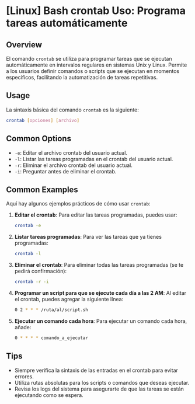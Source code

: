 # [Linux] Bash crontab Uso: Programa tareas automáticamente

## Overview
El comando `crontab` se utiliza para programar tareas que se ejecutan automáticamente en intervalos regulares en sistemas Unix y Linux. Permite a los usuarios definir comandos o scripts que se ejecutan en momentos específicos, facilitando la automatización de tareas repetitivas.

## Usage
La sintaxis básica del comando `crontab` es la siguiente:

```bash
crontab [opciones] [archivo]
```

## Common Options
- `-e`: Editar el archivo crontab del usuario actual.
- `-l`: Listar las tareas programadas en el crontab del usuario actual.
- `-r`: Eliminar el archivo crontab del usuario actual.
- `-i`: Preguntar antes de eliminar el crontab.

## Common Examples
Aquí hay algunos ejemplos prácticos de cómo usar `crontab`:

1. **Editar el crontab**:
   Para editar las tareas programadas, puedes usar:
   ```bash
   crontab -e
   ```

2. **Listar tareas programadas**:
   Para ver las tareas que ya tienes programadas:
   ```bash
   crontab -l
   ```

3. **Eliminar el crontab**:
   Para eliminar todas las tareas programadas (se te pedirá confirmación):
   ```bash
   crontab -r -i
   ```

4. **Programar un script para que se ejecute cada día a las 2 AM**:
   Al editar el crontab, puedes agregar la siguiente línea:
   ```bash
   0 2 * * * /ruta/al/script.sh
   ```

5. **Ejecutar un comando cada hora**:
   Para ejecutar un comando cada hora, añade:
   ```bash
   0 * * * * comando_a_ejecutar
   ```

## Tips
- Siempre verifica la sintaxis de las entradas en el crontab para evitar errores.
- Utiliza rutas absolutas para los scripts o comandos que deseas ejecutar.
- Revisa los logs del sistema para asegurarte de que las tareas se están ejecutando como se espera.